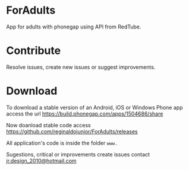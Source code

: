# ForAdults

App for adults with phonegap using API from RedTube.

# Contribute

Resolve issues, create new issues or suggest improvements.

# Download

To download a stable version of an Android, iOS or Windows Phone app access the url  https://build.phonegap.com/apps/1504686/share

Now doanload stable code access https://github.com/reginaldojunior/ForAdults/releases

All application's code is inside the folder `www.`

Sugestions, critical or improvements create issues contact jr.design_2010@hotmail.com

